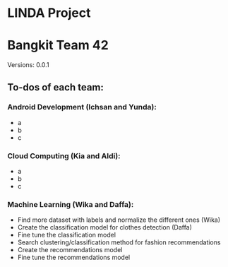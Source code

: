 # LINDA Project
# Bangkit Team 42

Versions:
0.0.1

## To-dos of each team:
### Android Development (Ichsan and Yunda):
- a
- b
- c

### Cloud Computing (Kia and Aldi):
- a
- b
- c

### Machine Learning (Wika and Daffa):
- Find more dataset with labels and normalize the different ones (Wika)
- Create the classification model for clothes detection (Daffa)
- Fine tune the classification model
- Search clustering/classification method for fashion recommendations
- Create the recommendations model
- Fine tune the recommendations model
